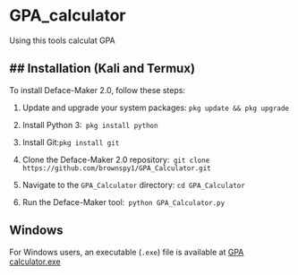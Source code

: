 # GPA_calculator
 Using this tools calculat GPA

## ## Installation (Kali and Termux)
To install Deface-Maker 2.0, follow these steps:


1. Update and upgrade your system packages: ``` pkg update && pkg upgrade ```

2. Install Python 3:` pkg install python`

5. Install Git:` pkg install git `

6. Clone the Deface-Maker 2.0 repository:` git clone https://github.com/brownspy1/GPA_Calculator.git`

7. Navigate to the `GPA_Calculator` directory: `cd GPA_Calculator`

8. Run the Deface-Maker tool:` python GPA_Calculator.py`

## Windows

For Windows users, an executable (`.exe`) file is available at [GPA calculator.exe](https://github.com/brownspy1/GPA_calculator/blob/main/GPA_Calculator.exe)